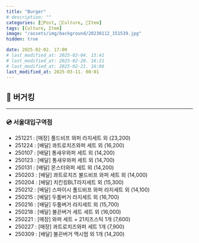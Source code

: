 ```yaml
---
title: "Burger"
# description: ""
categories: [📀Post, 🍋Culture, 🍋Item]
tags: [Culture, Item]
image: "/assets/img/background/20230112_151539.jpg"
hidden: true

date: 2025-02-02. 17:00
# last_modified_at: 2025-02-04. 15:41
# last_modified_at: 2025-02-20. 16:21
# last_modified_at: 2025-02-21. 16:06
last_modified_at: 2025-03-11. 00:01
---
```


## 📀 버거킹

---

### 💿 서울대입구역점

- 251221 : [매장] 풀드비프 와퍼 라지세트 외 (23,200)
- 251224 : [배달] 콰트로치즈와퍼 세트 외 (16,200)
- 250107 : [배달] 통새우와퍼 세트 외 (14,200)
- 250123 : [배달] 통새우와퍼 세트 외 (14,700)
- 250131 : [배달] 몬스터와퍼 세트 외 (14,200)
- 250203 : [배달] 콰트로치즈 불드비프 와퍼 세트 외 (14,000)
- 250204 : [배달] 치킨킹BLT라지세트 외 (15,300)
- 250212 : [배달] 스파이시 풀드비프 와퍼 라지세트 외 (14,100)
- 250215 : [배달] 두툼버거 라지세트 외 (16,700)
- 250216 : [배달] 두툼버거 라지세트 외 (15,700)
- 250218 : [배달] 불끈버거 세트 세트 외 (16,000)
- 250221 : [매장] 와퍼 세트 + 21치즈스틱 1개 (7,600)
- 250227 : [매장] 콰트로치즈와퍼 세트 1개 (7,900)
- 250309 : [배달] 불끈버거 맥시멈 외 1개 (14,200)
